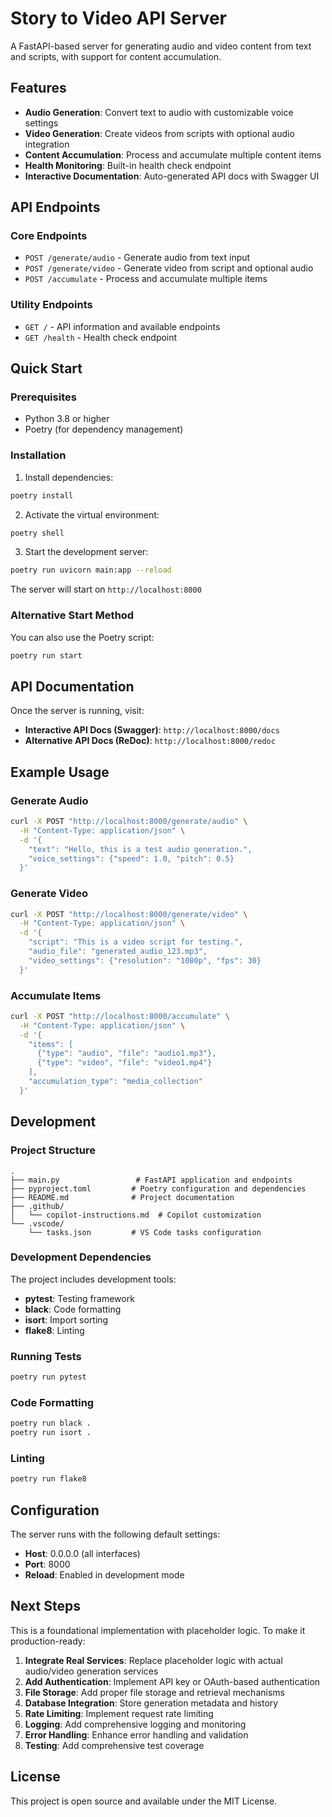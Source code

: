 # Story to Video API Server

A FastAPI-based server for generating audio and video content from text and scripts, with support for content accumulation.

## Features

- **Audio Generation**: Convert text to audio with customizable voice settings
- **Video Generation**: Create videos from scripts with optional audio integration
- **Content Accumulation**: Process and accumulate multiple content items
- **Health Monitoring**: Built-in health check endpoint
- **Interactive Documentation**: Auto-generated API docs with Swagger UI

## API Endpoints

### Core Endpoints

- `POST /generate/audio` - Generate audio from text input
- `POST /generate/video` - Generate video from script and optional audio
- `POST /accumulate` - Process and accumulate multiple items

### Utility Endpoints

- `GET /` - API information and available endpoints
- `GET /health` - Health check endpoint

## Quick Start

### Prerequisites

- Python 3.8 or higher
- Poetry (for dependency management)

### Installation

1. Install dependencies:
```bash
poetry install
```

2. Activate the virtual environment:
```bash
poetry shell
```

3. Start the development server:
```bash
poetry run uvicorn main:app --reload
```

The server will start on `http://localhost:8000`

### Alternative Start Method

You can also use the Poetry script:
```bash
poetry run start
```

## API Documentation

Once the server is running, visit:

- **Interactive API Docs (Swagger)**: `http://localhost:8000/docs`
- **Alternative API Docs (ReDoc)**: `http://localhost:8000/redoc`

## Example Usage

### Generate Audio

```bash
curl -X POST "http://localhost:8000/generate/audio" \
  -H "Content-Type: application/json" \
  -d '{
    "text": "Hello, this is a test audio generation.",
    "voice_settings": {"speed": 1.0, "pitch": 0.5}
  }'
```

### Generate Video

```bash
curl -X POST "http://localhost:8000/generate/video" \
  -H "Content-Type: application/json" \
  -d '{
    "script": "This is a video script for testing.",
    "audio_file": "generated_audio_123.mp3",
    "video_settings": {"resolution": "1080p", "fps": 30}
  }'
```

### Accumulate Items

```bash
curl -X POST "http://localhost:8000/accumulate" \
  -H "Content-Type: application/json" \
  -d '{
    "items": [
      {"type": "audio", "file": "audio1.mp3"},
      {"type": "video", "file": "video1.mp4"}
    ],
    "accumulation_type": "media_collection"
  }'
```

## Development

### Project Structure

```
.
├── main.py                 # FastAPI application and endpoints
├── pyproject.toml         # Poetry configuration and dependencies
├── README.md              # Project documentation
├── .github/
│   └── copilot-instructions.md  # Copilot customization
└── .vscode/
    └── tasks.json         # VS Code tasks configuration
```

### Development Dependencies

The project includes development tools:

- **pytest**: Testing framework
- **black**: Code formatting
- **isort**: Import sorting
- **flake8**: Linting

### Running Tests

```bash
poetry run pytest
```

### Code Formatting

```bash
poetry run black .
poetry run isort .
```

### Linting

```bash
poetry run flake8
```

## Configuration

The server runs with the following default settings:

- **Host**: 0.0.0.0 (all interfaces)
- **Port**: 8000
- **Reload**: Enabled in development mode

## Next Steps

This is a foundational implementation with placeholder logic. To make it production-ready:

1. **Integrate Real Services**: Replace placeholder logic with actual audio/video generation services
2. **Add Authentication**: Implement API key or OAuth-based authentication
3. **File Storage**: Add proper file storage and retrieval mechanisms
4. **Database Integration**: Store generation metadata and history
5. **Rate Limiting**: Implement request rate limiting
6. **Logging**: Add comprehensive logging and monitoring
7. **Error Handling**: Enhance error handling and validation
8. **Testing**: Add comprehensive test coverage

## License

This project is open source and available under the MIT License.
